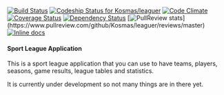 [![Build Status](https://travis-ci.org/Kosmas/leaguer.png?branch=master)](https://travis-ci.org/Kosmas/leaguer)
[ ![Codeship Status for Kosmas/leaguer](https://codeship.com/projects/b38b2e50-2d20-0132-b42c-2ed46d809325/status?branch=master)](https://codeship.com/projects/39120)
[![Code Climate](https://codeclimate.com/github/Kosmas/leaguer.png)](https://codeclimate.com/github/Kosmas/leaguer)
[![Coverage Status](https://coveralls.io/repos/Kosmas/leaguer/badge.png?branch=master)](https://coveralls.io/r/Kosmas/leaguer?branch=master)
[![Dependency Status](https://gemnasium.com/Kosmas/leaguer.png)](https://gemnasium.com/Kosmas/leaguer)
[![PullReview stats](https://www.pullreview.com/github/Kosmas/leaguer/badges/master.svg?)](https://www.pullreview.com/github/Kosmas/leaguer/reviews/master)
[![Inline docs](http://inch-ci.org/github/Kosmas/leaguer.svg?branch=master)](http://inch-ci.org/github.com/Kosmas/leaguer)

#### Sport League Application

This is a sport league application that you can use to have teams, players, seasons, game results, league tables and statistics.

It is currently under development so not many things are in there yet.
